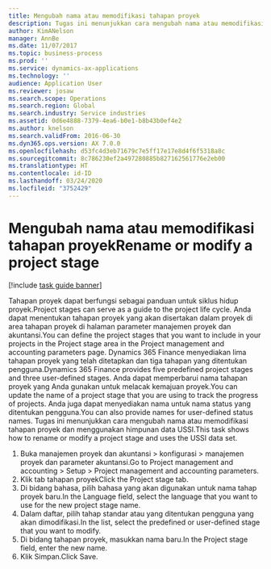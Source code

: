```yaml
---
title: Mengubah nama atau memodifikasi tahapan proyek
description: Tugas ini menunjukkan cara mengubah nama atau memodifikasi tahapan proyek.
author: KimANelson
manager: AnnBe
ms.date: 11/07/2017
ms.topic: business-process
ms.prod: ''
ms.service: dynamics-ax-applications
ms.technology: ''
audience: Application User
ms.reviewer: josaw
ms.search.scope: Operations
ms.search.region: Global
ms.search.industry: Service industries
ms.assetid: 0d6e4888-7379-4ea6-b0e1-b8b43b0ef4e2
ms.author: knelson
ms.search.validFrom: 2016-06-30
ms.dyn365.ops.version: AX 7.0.0
ms.openlocfilehash: d53fc4d3eb71679c7e5ff17e17e8d4f6f5318a8c
ms.sourcegitcommit: 8c786230ef2a497280885b827162561776e2eb00
ms.translationtype: HT
ms.contentlocale: id-ID
ms.lasthandoff: 03/24/2020
ms.locfileid: "3752429"
---
```

# <a name="rename-or-modify-a-project-stage"></a><span data-ttu-id="7adb3-103">Mengubah nama atau memodifikasi tahapan proyek</span><span class="sxs-lookup"><span data-stu-id="7adb3-103">Rename or modify a project stage</span></span>

[!include [task guide banner](../../includes/task-guide-banner.md)]

<span data-ttu-id="7adb3-104">Tahapan proyek dapat berfungsi sebagai panduan untuk siklus hidup proyek.</span><span class="sxs-lookup"><span data-stu-id="7adb3-104">Project stages can serve as a guide to the project life cycle.</span></span> <span data-ttu-id="7adb3-105">Anda dapat menentukan tahapan proyek yang akan disertakan dalam proyek di area tahapan proyek di halaman parameter manajemen proyek dan akuntansi.</span><span class="sxs-lookup"><span data-stu-id="7adb3-105">You can define the project stages that you want to include in your projects in the Project stage area in the Project management and accounting parameters page.</span></span> <span data-ttu-id="7adb3-106">Dynamics 365 Finance menyediakan lima tahapan proyek yang telah ditetapkan dan tiga tahapan yang ditentukan pengguna.</span><span class="sxs-lookup"><span data-stu-id="7adb3-106">Dynamics 365 Finance provides five predefined project stages and three user-defined stages.</span></span> <span data-ttu-id="7adb3-107">Anda dapat memperbarui nama tahapan proyek yang Anda gunakan untuk melacak kemajuan proyek.</span><span class="sxs-lookup"><span data-stu-id="7adb3-107">You can update the name of a project stage that you are using to track the progress of projects.</span></span> <span data-ttu-id="7adb3-108">Anda juga dapat menyediakan nama untuk nama status yang ditentukan pengguna.</span><span class="sxs-lookup"><span data-stu-id="7adb3-108">You can also provide names for user-defined status names.</span></span> <span data-ttu-id="7adb3-109">Tugas ini menunjukkan cara mengubah nama atau memodifikasi tahapan proyek dan menggunakan himpunan data USSI.</span><span class="sxs-lookup"><span data-stu-id="7adb3-109">This task shows how to rename or modify a project stage and uses the USSI data set.</span></span>

1. <span data-ttu-id="7adb3-110">Buka manajemen proyek dan akuntansi > konfigurasi > manajemen proyek dan parameter akuntansi.</span><span class="sxs-lookup"><span data-stu-id="7adb3-110">Go to Project management and accounting > Setup > Project management and accounting parameters.</span></span>
2. <span data-ttu-id="7adb3-111">Klik tab tahapan proyek</span><span class="sxs-lookup"><span data-stu-id="7adb3-111">Click the Project stage tab.</span></span>
3. <span data-ttu-id="7adb3-112">Di bidang bahasa, pilih bahasa yang akan digunakan untuk nama tahap proyek baru.</span><span class="sxs-lookup"><span data-stu-id="7adb3-112">In the Language field, select the language that you want to use for the new project stage name.</span></span>
4. <span data-ttu-id="7adb3-113">Dalam daftar, pilih tahap standar atau yang ditentukan pengguna yang akan dimodifikasi.</span><span class="sxs-lookup"><span data-stu-id="7adb3-113">In the list, select the predefined or user-defined stage that you want to modify.</span></span> 
5. <span data-ttu-id="7adb3-114">Di bidang tahapan proyek, masukkan nama baru.</span><span class="sxs-lookup"><span data-stu-id="7adb3-114">In the Project stage field, enter the new name.</span></span>
6. <span data-ttu-id="7adb3-115">Klik Simpan.</span><span class="sxs-lookup"><span data-stu-id="7adb3-115">Click Save.</span></span>
